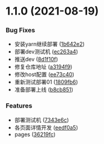 # 1.1.0 (2021-08-19)


### Bug Fixes

* 安装yarn继续部署 ([1b642e2](https://github.com/filway/admin-fe/commit/1b642e27a2dec4f03df48436452b86cb0f4ead2e))
* 部署dev测试机 ([ec263a4](https://github.com/filway/admin-fe/commit/ec263a42e746c92e6e44ad383d2150e6bf97a697))
* 推送dev ([8d1f10f](https://github.com/filway/admin-fe/commit/8d1f10fc3ba6ae581f43f04de1597038a606693f))
* 修复仓库地址 ([a3194f9](https://github.com/filway/admin-fe/commit/a3194f97f02bfb514886b5006510d9915f7b7a6f))
* 修改host配置 ([ee73c40](https://github.com/filway/admin-fe/commit/ee73c40ac3cef5125609f8cb4c6e278519aac679))
* 重新测试部署01 ([1809fb6](https://github.com/filway/admin-fe/commit/1809fb6571b4e6cc2bb737feb72102470228367e))
* 准备部署上线 ([b8cb851](https://github.com/filway/admin-fe/commit/b8cb851e6769b4dfcfeba17236013b50224c9d6d))


### Features

* 部署测试机 ([7343e6c](https://github.com/filway/admin-fe/commit/7343e6c0be63b63aae88fd0591b11ecea9bb8925))
* 各页面详情开发 ([eedf0a5](https://github.com/filway/admin-fe/commit/eedf0a59a960bd8f57ccf24b9f3a52720df78d2c))
* pages ([36219fc](https://github.com/filway/admin-fe/commit/36219fcb276a06d7bd22563f52c19807ebaf27b8))

